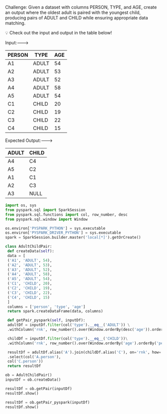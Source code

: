 Challenge: Given a dataset with columns PERSON, TYPE, and AGE,
create an output where the oldest adult is paired with the youngest child, producing pairs of ADULT and CHILD while ensuring appropriate data matching.

💡 Check out the input and output in the table below!

Input:--->

| PERSON | TYPE | AGE |
| ------ | ------ | --- |
| A1 | ADULT | 54 |
| A2 | ADULT | 53 |
| A3 | ADULT | 52 |
| A4 | ADULT | 58 |
| A5 | ADULT | 54 |
| C1 | CHILD | 20 |
| C2 | CHILD | 19 |
| C3 | CHILD | 22 |
| C4 | CHILD | 15 |


Expected Output:--->

| ADULT | CHILD |
| ----- | ----- |
| A4 | C4 |
| A5 | C2 |
| A1 | C1 |
| A2 | C3 |
| A3 | NULL |

```py
import os, sys
from pyspark.sql import SparkSession
from pyspark.sql.functions import col, row_number, desc
from pyspark.sql.window import Window

os.environ['PYSPARK_PYTHON'] = sys.executable
os.environ['PYSPARK_DRIVER_PYTHON'] = sys.executable
spark = SparkSession.builder.master('local[*]').getOrCreate()

class AdultChildPair:
 def createData(self):
 data = [
 ('A1', 'ADULT', 54),
 ('A2', 'ADULT', 53),
 ('A3', 'ADULT', 52),
 ('A4', 'ADULT', 58),
 ('A5', 'ADULT', 54),
 ('C1', 'CHILD', 20),
 ('C2', 'CHILD', 19),
 ('C3', 'CHILD', 22),
 ('C4', 'CHILD', 15)
 ]
 columns = ['person', 'type', 'age']
 return spark.createDataFrame(data, columns)

 def getPair_pyspark(self, inputDf):
 adultDf = inputDf.filter(col('type').__eq__('ADULT')) \
 .withColumn('rnk', row_number().over(Window.orderBy(desc('age')).orderBy(desc('person'))))

 childDf = inputDf.filter(col('type').__eq__('CHILD'))\
 .withColumn('rnk', row_number().over(Window.orderBy('age').orderBy('person')))

 resultDf = adultDf.alias('A').join(childDf.alias('C'), on='rnk', how='full')\
 .select(col('A.person'),
 col('C.person'))
 return resultDf

ob = AdultChildPair()
inputDf = ob.createData()

resultDf = ob.getPair(inputDf)
resultDf.show()

resultDf = ob.getPair_pyspark(inputDf)
resultDf.show()
```